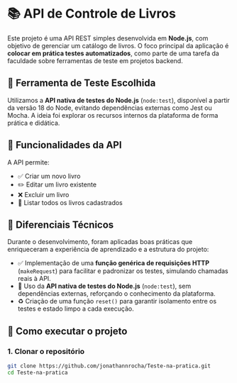 # 📚 API de Controle de Livros

Este projeto é uma API REST simples desenvolvida em **Node.js**, com objetivo de gerenciar um catálogo de livros. O foco principal da aplicação é **colocar em prática testes automatizados**, como parte de uma tarefa da faculdade sobre ferramentas de teste em projetos backend.


## 🧪 Ferramenta de Teste Escolhida

Utilizamos a **API nativa de testes do Node.js** (`node:test`), disponível a partir da versão 18 do Node, evitando dependências externas como Jest ou Mocha. A ideia foi explorar os recursos internos da plataforma de forma prática e didática.


## 🚀 Funcionalidades da API

A API permite:

- ✅ Criar um novo livro
- ✏️ Editar um livro existente
- ❌ Excluir um livro
- 📖 Listar todos os livros cadastrados


## 🧠 Diferenciais Técnicos

Durante o desenvolvimento, foram aplicadas boas práticas que enriqueceram a experiência de aprendizado e a estrutura do projeto:

- ✅ Implementação de uma **função genérica de requisições HTTP** (`makeRequest`) para facilitar e padronizar os testes, simulando chamadas reais à API.
- 🧪 Uso da **API nativa de testes do Node.js** (`node:test`), sem dependências externas, reforçando o conhecimento da plataforma.
- ♻️ Criação de uma função `reset()` para garantir isolamento entre os testes e estado limpo a cada execução.

## 🔧 Como executar o projeto

### 1. Clonar o repositório

```bash
git clone https://github.com/jonathannrocha/Teste-na-pratica.git
cd Teste-na-pratica
